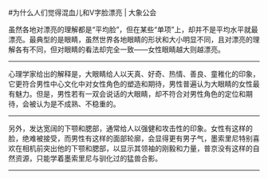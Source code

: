 #为什么人们觉得混血儿和V字脸漂亮 | 大象公会

虽然各地对漂亮的理解都是“平均脸”，但在某些“单项”上，却并不是平均水平就最漂亮。最典型的是眼睛，虽然世界各地眼睛的形状和大小明显不同，且对漂亮的理解各有不同，但对眼睛的看法却完全一致——女性眼睛越大则越漂亮。

---

心理学家给出的解释是，大眼睛给人以天真、好奇、热情、善良、童稚化的印象，它更符合男性中心文化中对女性角色的塑造和期待，男性普遍认为大眼睛的女性最有魅力。但是，男性若有一双会说话的大眼睛，却不符合对男性角色的定位和期待，会被认为是不成熟、不稳重的。

---

另外，发达宽阔的下颚和腮部，通常给人以强健和攻击性的印象。女性有这样的脸，绝难被接受，而男性有这样的面部轮廓，会显得更有男子气，墨索里尼特别喜欢在相机前突出他的下颚和腮部，以显示其领袖的刚毅和力量，普京没有这样的自然资源，只能学着墨索里尼与驯化过的猛兽合影。

---

